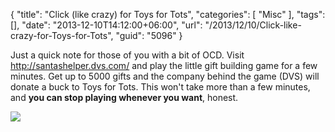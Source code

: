 {
	"title": "Click (like crazy) for Toys for Tots",
	"categories": [
		"Misc"
	],
	"tags": [],
	"date": "2013-12-10T14:12:00+06:00",
	"url": "/2013/12/10/Click-like-crazy-for-Toys-for-Tots",
	"guid": "5096"
}

<p>
Just a quick note for those of you with a bit of OCD. Visit <a href="http://santashelper.dvs.com/">http://santashelper.dvs.com/</a> and play the little gift building game for a few minutes. Get up to 5000 gifts and the company behind the game (DVS) will donate a buck to Toys for Tots. This won't take more than a few minutes, and <strong>you can stop playing whenever you want</strong>, honest.
</p>

<p>
<img src="https://static.raymondcamden.com/images/Santa_s_Helper.jpg" />
</p>